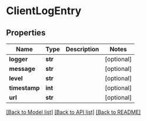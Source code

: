 # ClientLogEntry

## Properties
Name | Type | Description | Notes
------------ | ------------- | ------------- | -------------
**logger** | **str** |  | [optional] 
**message** | **str** |  | [optional] 
**level** | **str** |  | [optional] 
**timestamp** | **int** |  | [optional] 
**url** | **str** |  | [optional] 

[[Back to Model list]](../README.md#documentation-for-models) [[Back to API list]](../README.md#documentation-for-api-endpoints) [[Back to README]](../README.md)


